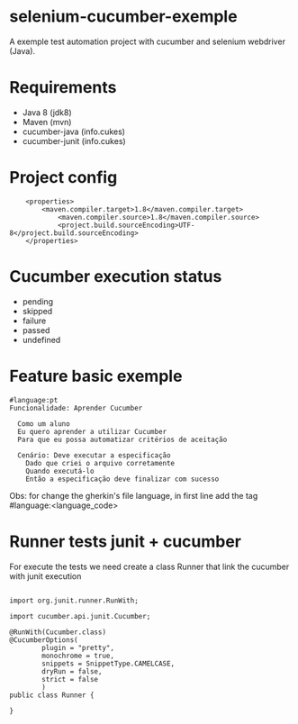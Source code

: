 # selenium-cucumber-exemple
A exemple test automation project with cucumber and selenium webdriver (Java). 

# Requirements

* Java 8 (jdk8)
* Maven (mvn)
* cucumber-java (info.cukes)
* cucumber-junit (info.cukes)

# Project config

```
	<properties>
	 	<maven.compiler.target>1.8</maven.compiler.target>
         	<maven.compiler.source>1.8</maven.compiler.source>
        	<project.build.sourceEncoding>UTF-8</project.build.sourceEncoding>
	</properties>

```

# Cucumber execution status

* pending
* skipped
* failure
* passed
* undefined

# Feature basic exemple

```
#language:pt
Funcionalidade: Aprender Cucumber
  
  Como um aluno
  Eu quero aprender a utilizar Cucumber
  Para que eu possa automatizar critérios de aceitação

  Cenário: Deve executar a especificação
    Dado que criei o arquivo corretamente
    Quando executá-lo
    Então a especificação deve finalizar com sucesso

```

Obs: for change the gherkin's file language, in first line add the tag #language:<language_code>

# Runner tests junit + cucumber

For execute the tests we need create a class Runner that link the cucumber with junit execution

```

import org.junit.runner.RunWith;

import cucumber.api.junit.Cucumber;

@RunWith(Cucumber.class)
@CucumberOptions(
		plugin = "pretty",
		monochrome = true,
		snippets = SnippetType.CAMELCASE,
		dryRun = false,
		strict = false
		)
public class Runner {
	
}


```

